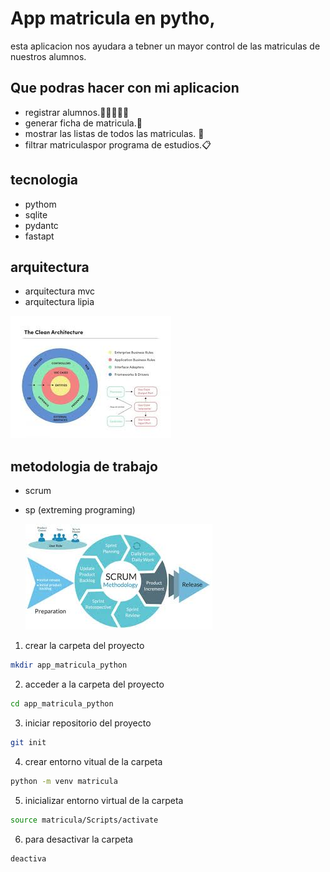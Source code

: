 # App matricula en pytho,
esta aplicacion nos ayudara a tebner un mayor control de las matriculas de nuestros alumnos.
## Que podras hacer con mi aplicacion
- registrar alumnos.🧑🏿‍🤝‍🧑🏾
- generar ficha de matricula.🧧
- mostrar las listas de todos las matriculas. 📇
- filtrar matriculaspor programa de estudios.📋
## tecnologia
- pythom
- sqlite
- pydantc
- fastapt
## arquitectura
- arquitectura mvc
- arquitectura lipia

 ![alt text](image.png)
## metodologia de trabajo 
- scrum
- sp (extreming programing)
 
  ![alt text](image-1.png)
1. crear la carpeta del proyecto
```bash
mkdir app_matricula_python
```
2. acceder a la carpeta del proyecto
```bash
cd app_matricula_python
```
3. iniciar repositorio del proyecto
```bash
git init
```
4. crear entorno vitual de la carpeta
 ```bash
 python -m venv matricula
```
5. inicializar entorno virtual de la carpeta
```bash
source matricula/Scripts/activate
```
6. para desactivar la carpeta
```bash
deactiva
``` 
 